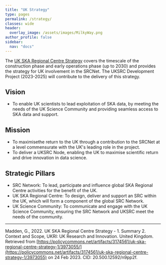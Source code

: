 ```yaml
---
title: "UK Strategy"
type: pages
permalink: /strategy/
classes: wide
header:
  overlay_image: /assets/images/MilkyWay.png
author_profile: false
sidebar: 
  nav: "docs"
---
```

The [UK SKA Regional Centre Strategy](https://policycommons.net/artifacts/3174561/uk-ska-regional-centre-strategy-1/3973055) covers the timescale of the construction phase and early operations phase (up to 2030) and provides the strategy for UK involvement in the SRCNet. The UKSRC Development Project (2023-2025) will contribute to the delivery of this strategy.
## Vision ##
* To enable UK scientists to lead exploitation of SKA data, by meeting the needs of the UK Science Community and providing seamless access to SKA data and support.
## Mission ##
* To maximisethe return to the UK through a contribution to the SRCNet at a level commensurate with the UK's leading role in the project.
* To deliver a UKSRC Node, enabling the UK to maximise scientific return and drive innovation in data science. 
## Strategic Pillars ##
* SRC Network: To lead, participate and influence global SKA Regional Centre activities for the benefit of the UK.
* UK SKA Regional Centre: To design, deliver and support an SRC within the UK, which will form a component of the global SRC Network.
* UK Science Community: To communicate and engage with the UK Science Community, ensuring the SRC Network and UKSRC meet the needs of the community.

---
Madden, G., 2022. UK SKA Regional Centre Strategy - 1. Summary 2. Context and Scope, UKRI: UK Research and Innovation. United Kingdom. Retrieved from [https://policycommons.net/artifacts/3174561/uk-ska-regional-centre-strategy-1/3973055/](https://policycommons.net/artifacts/3174561/uk-ska-regional-centre-strategy-1/3973055) on 24 Feb 2023. CID: 20.500.12592/n9pp2f.
